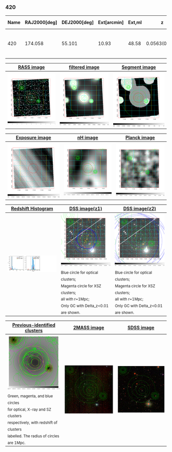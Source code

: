 <div STYLE="page-break-after: always;"></div>

### 420

|Name|RAJ2000[deg]|DEJ2000[deg] |Ext[arcmin]| Ext,ml | z | z_src| C|GC(XSZ,Delta_z<0.01)| GC(OPT,Delta_z<0.01)|GC| R_sig[arcmin] | R500[arcmin] | R500[Mpc]| CRsig[c/s] | CR500[c/s] |L500[1E44 erg/s]|F500[1E-12 erg/s/cm^2]| M500[1E14 Msun]|Tx[keV]|Cnt_sig|Beta|Rc[arcmin]|Comment|Alias|
|---|---|---|---|---|---|------|---|--------|---------|----------|---|---|---|---|---|---|---|---|---|---|---|---|---|---|
|420| 174.058| 55.101| 10.93| 48.58| 0.0563(0.005)| z1, z_xsz| B| L03| N, W| A, C, L03, N, W| 10.750| 8.823| 0.578| 0.083(0.031)| 0.080(0.030)| 0.106(0.032)| 1.402(0.426)| 0.58(0.09)| 1.56(0.15)| 45.6| 0.845(-0.163+0.111)| 8.117(-1.670+1.203)| -| t468|

|[RASS image](../image/420/420_img.pdf)|[filtered image](../image/420/420_fil.pdf)|[Segment image](../image/420/420_seg.pdf)|
|-------------------|--------------------|-------------------|
| <img src="../image/420/420_img.png" width="300">  | <img src="../image/420/420_fil.png" width="300">   | <img src="../image/420/420_seg.png" width="300">  |

|[Exposure image](../image/420/420_mex.pdf)| [nH image](../image/420/420_nh.pdf)| [Planck image](../image/420/420_p.pdf)|
|-------------------|--------------------|-------------------|
|<img src="../image/420/420_mex.png" width="300">   | <img src="../image/420/420_nh.png" width="300">    | <img src="../image/420/420_p.png" width="300"> |

|[Redshift Histogram](../image/420/420_zg.pdf) | [DSS image(z1)](../image/420/420_dss_z1.pdf)      |  [DSS image(z2)](../image/420/420_dss_z2.pdf)    |
|-------------------|--------------------|-------------------|
|<img src="../image/420/420_zg.png" width="300"> |<img src="../image/420/420_dss_z1.png" width="300"> <sub><br>Blue circle for optical clusters; <br>Magenta circle for XSZ clusters; <br>all with r=1Mpc; <br>Only GC with Delta_z<0.01 are shown. </sub>| <img src="../image/420/420_dss_z2.png" width="300"><sub><br>Blue circle for optical clusters; <br>Magenta circle for XSZ clusters; <br>all with r=1Mpc; <br>Only GC with Delta_z<0.01 are shown. </sub> |

|[Previous-identified clusters](../image/420/420_gc.pdf) | [2MASS image](../image/420/420_2mass.pdf)      |[SDSS image](../image/420/420_sdss.pdf)   |
|-------------------|-------------------|-------------------|
|<img src=../image/420/420_gc.png width="300"> <br><sub>Green, magenta, and blue circles <br>for optical, X-ray and SZ clusters <br>respectively, with redshift of clusters <br>labelled. The radius of circles <br>are 1Mpc.</sub>|<img src="../image/420/420_2mass.png" width="300">  | <img src="../image/420/420_sdss.png" width="300">  |




